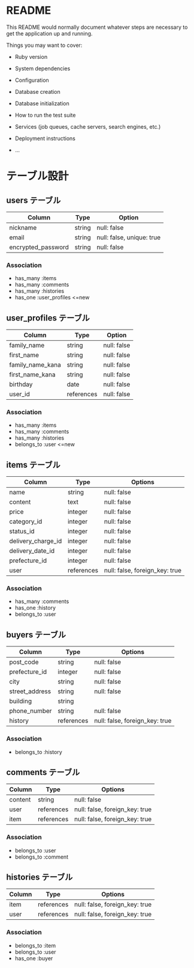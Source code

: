 # README

This README would normally document whatever steps are necessary to get the
application up and running.

Things you may want to cover:

* Ruby version

* System dependencies

* Configuration

* Database creation

* Database initialization

* How to run the test suite

* Services (job queues, cache servers, search engines, etc.)

* Deployment instructions

* ...

# テーブル設計

## users テーブル

| Column              | Type   | Option                  |
| ------------------  | ------ | ---------               |
|nickname             |string  |null: false              |
|email                |string  |null: false, unique: true|
|encrypted_password   |string  |null: false              |
### Association

- has_many :items
- has_many :comments
- has_many :histories
- has_one  :user_profiles <=new

## user_profiles テーブル

| Column              | Type       | Option                  |
| ------------------  | -------    | ---------               |
|family_name          | string     |null: false              |
|first_name           | string     |null: false              |
|family_name_kana     | string     |null: false              |
|first_name_kana      | string     |null: false              |
|birthday             | date       |null: false              |
|user_id              | references |null: false              |<=new
### Association

- has_many   :items
- has_many   :comments
- has_many   :histories
- belongs_to :user <=new


## items テーブル

| Column           | Type       | Options                        |
| ------           | ------     | -----------                    |
|name              | string     | null: false                    |
|content           | text       | null: false                    |
|price             | integer    | null: false                   |
|category_id       | integer    | null: false                    |
|status_id         | integer    | null: false                    |
|delivery_charge_id| integer    | null: false                    |
|delivery_date_id  | integer    | null: false                    |
|prefecture_id     | integer    | null: false                    |
|user              | references | null: false, foreign_key: true |
### Association

- has_many :comments
- has_one :history
- belongs_to :user

## buyers テーブル

| Column       | Type       | Options                        |
| ------       | --------   | ---------------------------    |
|post_code     | string     | null: false                    |
|prefecture_id | integer    | null: false                    |
|city          | string     | null: false                    |
|street_address| string     | null: false                    |
|building      | string     |                                |
|phone_number  | string     | null: false                    |
|history       | references | null: false, foreign_key: true |
### Association

- belongs_to :history



## comments テーブル

| Column  | Type       | Options                        |
| ------- | --------   | ------------------------------ |
|content  | string     | null: false                    |
|user     | references | null: false, foreign_key: true |
|item     | references | null: false, foreign_key: true |
### Association

- belongs_to :user
- belongs_to :comment


## histories テーブル

| Column  | Type       | Options                        |
| ------- | --------   | ------------------------------ |
|item     | references | null: false, foreign_key: true |
|user     | references | null: false, foreign_key: true |

### Association

- belongs_to :item
- belongs_to :user
- has_one :buyer